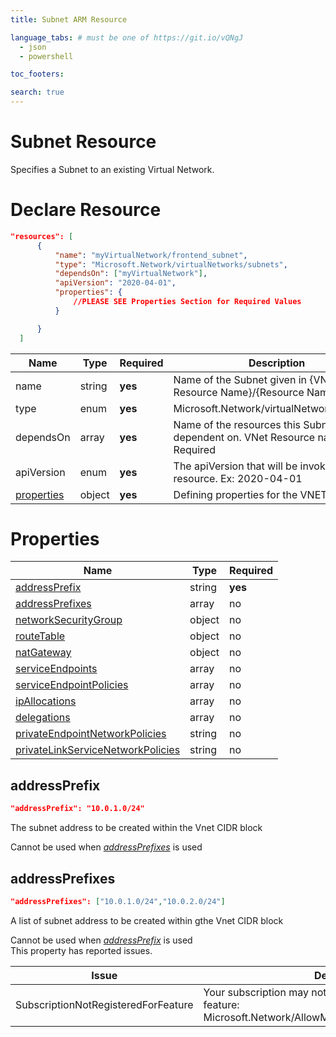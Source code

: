 ```yaml
---
title: Subnet ARM Resource

language_tabs: # must be one of https://git.io/vQNgJ
  - json
  - powershell

toc_footers:

search: true
---
```


# Subnet Resource

Specifies a Subnet to an existing Virtual Network.

# Declare Resource

```json
"resources": [  
      {
          "name": "myVirtualNetwork/frontend_subnet",
          "type": "Microsoft.Network/virtualNetworks/subnets",
          "dependsOn": ["myVirtualNetwork"],
          "apiVersion": "2020-04-01",
          "properties": {
              //PLEASE SEE Properties Section for Required Values
          }

      }
  ]
```


Name | Type | Required | Description
--------- | ------- |  ------- | -----------
name | string | **yes** | Name of the Subnet given in {VNet Resource Name}/{Resource Name}
type | enum | **yes** | Microsoft.Network/virtualNetworks/subnets 
dependsOn | array | **yes** |  Name of the resources this Subnet is dependent on. VNet Resource name is Required
apiVersion | enum | **yes** | The apiVersion that will be invoked for this resource.  Ex: 2020-04-01
[properties](#properties) | object | **yes** | Defining properties for the VNET Resource


# Properties

Name | Type | Required 
---- | ----- | ----  
[addressPrefix](#addressPrefix) | string | **yes** 
[addressPrefixes](#addressPrefixes) | array | no
[networkSecurityGroup](#networkSecurityGroup) | object | no
[routeTable](#routeTable) | object | no
[natGateway](#natGateway) | object | no
[serviceEndpoints](#serviceEndpoints) | array | no
[serviceEndpointPolicies](#serviceEndpointPolicies) | array | no
[ipAllocations](#ipAllocations) | array | no
[delegations](#delegations) | array | no
[privateEndpointNetworkPolicies](#privateEndpointNetworkPolicies) | string | no
[privateLinkServiceNetworkPolicies](#privateLinkServiceNetworkPolicies) | string | no

## addressPrefix

```json
"addressPrefix": "10.0.1.0/24"
```

The subnet address to be created within the Vnet CIDR block

<aside class="notice">
Cannot be used when <em><a href="http://51.143.17.183:4567/subnet.html#addressprefixes">addressPrefixes</a></em> is used
</aside>

## addressPrefixes
```json
"addressPrefixes": ["10.0.1.0/24","10.0.2.0/24"]
```

A list of subnet address to be created within gthe Vnet CIDR block

<aside class="notice">
Cannot be used when <a href="http://51.143.17.183:4567/subnet.html#addressprefix"><em>addressPrefix</em><a/> is used
</aside>

<aside class="warning">This property has reported issues.</aside>

Issue | Description
--- | ----
SubscriptionNotRegisteredForFeature | Your subscription may not be registered for the following feature: Microsoft.Network/AllowMultipleAddressPrefixesOnSubnet 
